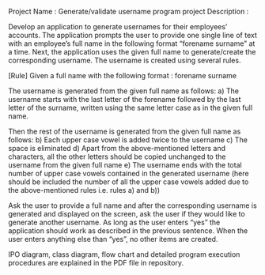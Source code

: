 Project Name : Generate/validate username program project 
Description : 

Develop an application to generate usernames for their employees’ accounts. The application prompts the user to provide one single line of text with an employee’s full name in the following format “forename surname” at a time. Next, the application uses the given full name to generate/create the corresponding username. The username is created using several rules. 

[Rule]
Given a full name with the following format : forename surname

The username is generated from the given full name as follows:
a)	The username starts with the last letter of the forename followed by the last letter of the surname, written using the same letter case as in the given full name.

Then the rest of the username is generated from the given full name as follows:
b)	Each upper case vowel is added twice to the username
c)	The space is eliminated
d)	Apart from the above-mentioned letters and characters, all the other letters should be copied unchanged to the username from the given full name
e)	The username ends with the total number of upper case vowels contained in the generated username (here should be included the number of all the upper case vowels added due to the above-mentioned rules i.e. rules a) and b))


Ask the user to provide a full name and after the corresponding username is generated and displayed on the screen, ask the user if they would like to generate another username. As long as the user enters “yes” the application should work as described in the previous sentence. When the user enters anything else than “yes”, no other items are created.


IPO diagram, class diagram, flow chart and detailed program execution procedures are explained in the PDF file in repository.
